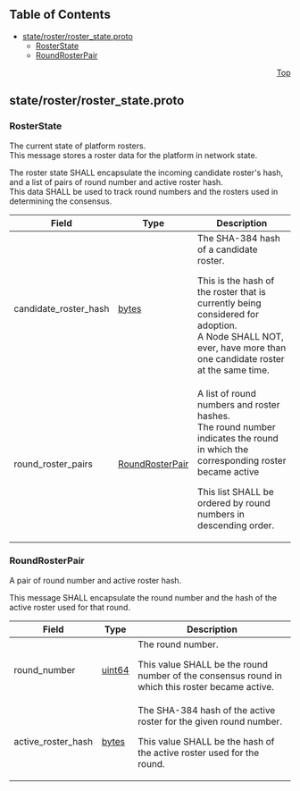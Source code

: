 ## Table of Contents

- [state/roster/roster_state.proto](#state_roster_roster_state-proto)
    - [RosterState](#com-hedera-hapi-node-state-roster-RosterState)
    - [RoundRosterPair](#com-hedera-hapi-node-state-roster-RoundRosterPair)
  



<a name="state_roster_roster_state-proto"></a>
<p align="right"><a href="#top">Top</a></p>

## state/roster/roster_state.proto



<a name="com-hedera-hapi-node-state-roster-RosterState"></a>

### RosterState
The current state of platform rosters.<br/>
This message stores a roster data for the platform in network state.

The roster state SHALL encapsulate the incoming candidate roster's hash,
and a list of pairs of round number and active roster hash.<br/>
This data SHALL be used to track round numbers and the rosters used in determining the consensus.<br/>


| Field | Type | Description |
| ----- | ---- | ----------- |
| candidate_roster_hash | [bytes](#bytes) | The SHA-384 hash of a candidate roster. <p> This is the hash of the roster that is currently being considered for adoption.<br/> A Node SHALL NOT, ever, have more than one candidate roster at the same time. |
| round_roster_pairs | [RoundRosterPair](#com-hedera-hapi-node-state-roster-RoundRosterPair) | A list of round numbers and roster hashes.<br/> The round number indicates the round in which the corresponding roster became active <p> This list SHALL be ordered by round numbers in descending order. |






<a name="com-hedera-hapi-node-state-roster-RoundRosterPair"></a>

### RoundRosterPair
A pair of round number and active roster hash.
<p>
This message SHALL encapsulate the round number and the hash of the
active roster used for that round.


| Field | Type | Description |
| ----- | ---- | ----------- |
| round_number | [uint64](#uint64) | The round number. <p> This value SHALL be the round number of the consensus round in which this roster became active. |
| active_roster_hash | [bytes](#bytes) | The SHA-384 hash of the active roster for the given round number. <p> This value SHALL be the hash of the active roster used for the round. |





 <!-- end messages -->

 <!-- end enums -->

 <!-- end HasExtensions -->

 <!-- end services -->



